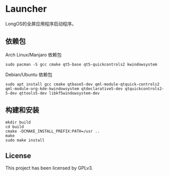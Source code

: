 # Launcher

LongOS的全屏应用程序启动程序。 

## 依赖包
Arch Linux/Manjaro 依赖包
```shell
sudo pacman -S gcc cmake qt5-base qt5-quickcontrols2 kwindowsystem
```
Debian/Ubuntu 依赖包
```shell
sudo apt install gcc cmake qtbase5-dev qml-module-qtquick-controls2 qml-module-org-kde-kwindowsystem qtdeclarative5-dev qtquickcontrols2-5-dev qttools5-dev libkf5windowsystem-dev
```

## 构建和安装

```
mkdir build
cd build
cmake -DCMAKE_INSTALL_PREFIX:PATH=/usr ..
make
sudo make install
```

## License

This project has been licensed by GPLv3.
